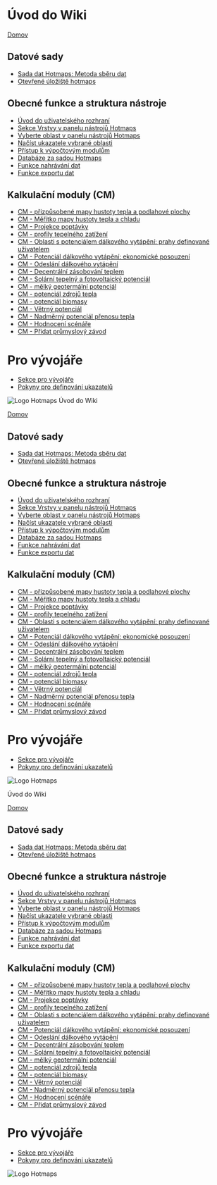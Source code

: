 <h1> Úvod do Wiki </h1><p> <a href="Home">Domov</a> </p><h2> Datové sady </h2><ul><li> <a href="en-Hotmaps-data-set-method-of-data-collection">Sada dat Hotmaps: Metoda sběru dat</a> </li><li> <a href="en-Hotmaps-open-data-repositories">Otevřené úložiště hotmaps</a> </li></ul><h2> Obecné funkce a struktura nástroje </h2><ul><li> <a href="en-Introduction-to-user-interface">Úvod do uživatelského rozhraní</a> </li><li> <a href="en-Layers-section-in-the-Hotmaps-toolbox">Sekce Vrstvy v panelu nástrojů Hotmaps</a> </li><li> <a href="en-Select-a-region-in-the-Hotmaps-toolbox">Vyberte oblast v panelu nástrojů Hotmaps</a> </li><li> <a href="en-Retrieve-indicators-of-a-selected-area">Načíst ukazatele vybrané oblasti</a> </li><li> <a href="en-Access-to-calculation-modules">Přístup k výpočtovým modulům</a> </li><li> <a href="en-Database-behind-the-Hotmaps-toolbox">Databáze za sadou Hotmaps</a> </li><li> <a href="en-Data-upload-functionalities">Funkce nahrávání dat</a> </li><li> <a href="en-Data-export-functionalities">Funkce exportu dat</a> </li></ul><h2> Kalkulační moduly (CM) </h2><ul><li> <a href="en-CM-Customized-heat-and-floor-area-density-maps">CM - přizpůsobené mapy hustoty tepla a podlahové plochy</a> </li><li> <a href="en-CM-Scale-heat-and-cool-density-maps">CM - Měřítko mapy hustoty tepla a chladu</a> </li><li> <a href="en-CM-Demand-projection">CM - Projekce poptávky</a> </li><li> <a href="en-CM-Heat-load-profiles">CM - profily tepelného zatížení</a> </li><li> <a href="en-CM-District-heating-potential-areas-user-defined-thresholds">CM - Oblasti s potenciálem dálkového vytápění: prahy definované uživatelem</a> </li><li> <a href="en-CM-District-heating-potential-economic-assessment">CM - Potenciál dálkového vytápění: ekonomické posouzení</a> </li><li> <a href="en-CM-District-heating-supply-dispatch">CM - Odeslání dálkového vytápění</a> </li><li> <a href="en-CM-Decentral-heating-supply">CM - Decentrální zásobování teplem</a> </li><li> <a href="en-CM-Solar-thermal-and-PV-potential">CM - Solární tepelný a fotovoltaický potenciál</a> </li><li> <a href="en-CM-Shallow-geothermal-potential">CM - mělký geotermální potenciál</a> </li><li> <a href="en-CM-Heat-source-potential">CM - potenciál zdrojů tepla</a> </li><li> <a href="en-CM-Biomass-potential">CM - potenciál biomasy</a> </li><li> <a href="en-CM-Wind-potential">CM - Větrný potenciál</a> </li><li> <a href="en-CM-Excess-heat-transport-potential">CM - Nadměrný potenciál přenosu tepla</a> </li><li> <a href="en-CM-Scenario-assessment">CM - Hodnocení scénáře</a> </li><li> <a href="en-CM-Add-industry-plant">CM - Přidat průmyslový závod</a> </li></ul><h1> Pro vývojáře </h1><ul><li> <a href="en-Developers">Sekce pro vývojáře</a> </li><li> <a href="en-Guidelines-for-defining-indicators">Pokyny pro definování ukazatelů</a> </li></ul><p><img alt="Logo Hotmaps" src="https://www.hotmaps-project.eu/wp-content/uploads/2017/02/logo.svg"/></p1> Úvod do Wiki </h1><p> <a href="Home">Domov</a> </p><h2> Datové sady </h2><ul><li> <a href="en-Hotmaps-data-set-method-of-data-collection">Sada dat Hotmaps: Metoda sběru dat</a> </li><li> <a href="en-Hotmaps-open-data-repositories">Otevřené úložiště hotmaps</a> </li></ul><h2> Obecné funkce a struktura nástroje </h2><ul><li> <a href="en-Introduction-to-user-interface">Úvod do uživatelského rozhraní</a> </li><li> <a href="en-Layers-section-in-the-Hotmaps-toolbox">Sekce Vrstvy v panelu nástrojů Hotmaps</a> </li><li> <a href="en-Select-a-region-in-the-Hotmaps-toolbox">Vyberte oblast v panelu nástrojů Hotmaps</a> </li><li> <a href="en-Retrieve-indicators-of-a-selected-area">Načíst ukazatele vybrané oblasti</a> </li><li> <a href="en-Access-to-calculation-modules">Přístup k výpočtovým modulům</a> </li><li> <a href="en-Database-behind-the-Hotmaps-toolbox">Databáze za sadou Hotmaps</a> </li><li> <a href="en-Data-upload-functionalities">Funkce nahrávání dat</a> </li><li> <a href="en-Data-export-functionalities">Funkce exportu dat</a> </li></ul><h2> Kalkulační moduly (CM) </h2><ul><li> <a href="en-CM-Customized-heat-and-floor-area-density-maps">CM - přizpůsobené mapy hustoty tepla a podlahové plochy</a> </li><li> <a href="en-CM-Scale-heat-and-cool-density-maps">CM - Měřítko mapy hustoty tepla a chladu</a> </li><li> <a href="en-CM-Demand-projection">CM - Projekce poptávky</a> </li><li> <a href="en-CM-Heat-load-profiles">CM - profily tepelného zatížení</a> </li><li> <a href="en-CM-District-heating-potential-areas-user-defined-thresholds">CM - Oblasti s potenciálem dálkového vytápění: prahy definované uživatelem</a> </li><li> <a href="en-CM-District-heating-potential-economic-assessment">CM - Potenciál dálkového vytápění: ekonomické posouzení</a> </li><li> <a href="en-CM-District-heating-supply-dispatch">CM - Odeslání dálkového vytápění</a> </li><li> <a href="en-CM-Decentral-heating-supply">CM - Decentrální zásobování teplem</a> </li><li> <a href="en-CM-Solar-thermal-and-PV-potential">CM - Solární tepelný a fotovoltaický potenciál</a> </li><li> <a href="en-CM-Shallow-geothermal-potential">CM - mělký geotermální potenciál</a> </li><li> <a href="en-CM-Heat-source-potential">CM - potenciál zdrojů tepla</a> </li><li> <a href="en-CM-Biomass-potential">CM - potenciál biomasy</a> </li><li> <a href="en-CM-Wind-potential">CM - Větrný potenciál</a> </li><li> <a href="en-CM-Excess-heat-transport-potential">CM - Nadměrný potenciál přenosu tepla</a> </li><li> <a href="en-CM-Scenario-assessment">CM - Hodnocení scénáře</a> </li><li> <a href="en-CM-Add-industry-plant">CM - Přidat průmyslový závod</a> </li></ul><h1> Pro vývojáře </h1><ul><li> <a href="en-Developers">Sekce pro vývojáře</a> </li><li> <a href="en-Guidelines-for-defining-indicators">Pokyny pro definování ukazatelů</a> </li></ul><p><img alt="Logo Hotmaps" src="https://www.hotmaps-project.eu/wp-content/uploads/2017/02/logo.svg"/></p> Úvod do Wiki </h1><p> <a href="Home">Domov</a> </p><h2> Datové sady </h2><ul><li> <a href="en-Hotmaps-data-set-method-of-data-collection">Sada dat Hotmaps: Metoda sběru dat</a> </li><li> <a href="en-Hotmaps-open-data-repositories">Otevřené úložiště hotmaps</a> </li></ul><h2> Obecné funkce a struktura nástroje </h2><ul><li> <a href="en-Introduction-to-user-interface">Úvod do uživatelského rozhraní</a> </li><li> <a href="en-Layers-section-in-the-Hotmaps-toolbox">Sekce Vrstvy v panelu nástrojů Hotmaps</a> </li><li> <a href="en-Select-a-region-in-the-Hotmaps-toolbox">Vyberte oblast v panelu nástrojů Hotmaps</a> </li><li> <a href="en-Retrieve-indicators-of-a-selected-area">Načíst ukazatele vybrané oblasti</a> </li><li> <a href="en-Access-to-calculation-modules">Přístup k výpočtovým modulům</a> </li><li> <a href="en-Database-behind-the-Hotmaps-toolbox">Databáze za sadou Hotmaps</a> </li><li> <a href="en-Data-upload-functionalities">Funkce nahrávání dat</a> </li><li> <a href="en-Data-export-functionalities">Funkce exportu dat</a> </li></ul><h2> Kalkulační moduly (CM) </h2><ul><li> <a href="en-CM-Customized-heat-and-floor-area-density-maps">CM - přizpůsobené mapy hustoty tepla a podlahové plochy</a> </li><li> <a href="en-CM-Scale-heat-and-cool-density-maps">CM - Měřítko mapy hustoty tepla a chladu</a> </li><li> <a href="en-CM-Demand-projection">CM - Projekce poptávky</a> </li><li> <a href="en-CM-Heat-load-profiles">CM - profily tepelného zatížení</a> </li><li> <a href="en-CM-District-heating-potential-areas-user-defined-thresholds">CM - Oblasti s potenciálem dálkového vytápění: prahy definované uživatelem</a> </li><li> <a href="en-CM-District-heating-potential-economic-assessment">CM - Potenciál dálkového vytápění: ekonomické posouzení</a> </li><li> <a href="en-CM-District-heating-supply-dispatch">CM - Odeslání dálkového vytápění</a> </li><li> <a href="en-CM-Decentral-heating-supply">CM - Decentrální zásobování teplem</a> </li><li> <a href="en-CM-Solar-thermal-and-PV-potential">CM - Solární tepelný a fotovoltaický potenciál</a> </li><li> <a href="en-CM-Shallow-geothermal-potential">CM - mělký geotermální potenciál</a> </li><li> <a href="en-CM-Heat-source-potential">CM - potenciál zdrojů tepla</a> </li><li> <a href="en-CM-Biomass-potential">CM - potenciál biomasy</a> </li><li> <a href="en-CM-Wind-potential">CM - Větrný potenciál</a> </li><li> <a href="en-CM-Excess-heat-transport-potential">CM - Nadměrný potenciál přenosu tepla</a> </li><li> <a href="en-CM-Scenario-assessment">CM - Hodnocení scénáře</a> </li><li> <a href="en-CM-Add-industry-plant">CM - Přidat průmyslový závod</a> </li></ul><h1> Pro vývojáře </h1><ul><li> <a href="en-Developers">Sekce pro vývojáře</a> </li><li> <a href="en-Guidelines-for-defining-indicators">Pokyny pro definování ukazatelů</a> </li></ul><p><img alt="Logo Hotmaps" src="https://www.hotmaps-project.eu/wp-content/uploads/2017/02/logo.svg"/></p>
